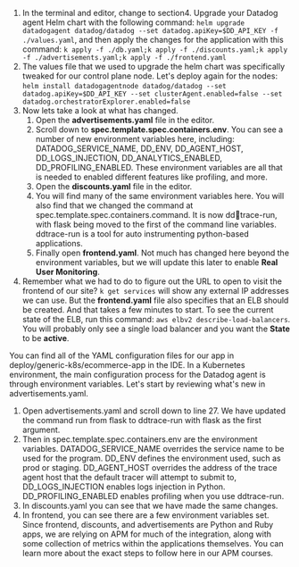 1.  In the terminal and editor, change to section4. Upgrade your Datadog agent Helm chart with the following command: `helm upgrade datadogagent datadog/datadog --set datadog.apiKey=$DD_API_KEY -f ./values.yaml`, and then apply the changes for the application with this command: `k apply -f ./db.yaml;k apply -f ./discounts.yaml;k apply -f ./advertisements.yaml;k apply -f ./frontend.yaml`
2.  The values file that we used to upgrade the helm chart was specifically tweaked for our control plane node. Let's deploy again for the nodes: `helm install datadogagentnode datadog/datadog --set datadog.apiKey=$DD_API_KEY --set clusterAgent.enabled=false --set datadog.orchestratorExplorer.enabled=false`
3.  Now lets take a look at what has changed. 
    1.  Open the **advertisements.yaml** file in the editor.
    2.  Scroll down to **spec.template.spec.containers.env**. You can see a number of new environment variables here, including: DATADOG_SERVICE_NAME, DD_ENV, DD_AGENT_HOST, DD_LOGS_INJECTION, DD_ANALYTICS_ENABLED, DD_PROFILING_ENABLED. These environment variables are all that is needed to enabled different features like profiling, and more. 
    3.  Open the **discounts.yaml** file in the editor. 
    4.  You will find many of the same environment variables here. You will also find that we changed the command at spec.template.spec.containers.command. It is now ddtrace-run, with flask being moved to the first of the command line variables. ddtrace-run is a tool for auto instrumenting python-based applications. 
    5.  Finally open **frontend.yaml**. Not much has changed here beyond the environment variables, but we will update this later to enable **Real User Monitoring**.
4.  Remember what we had to do to figure out the URL to open to visit the frontend of our site? `k get services` will show any external IP addresses we can use. But the **frontend.yaml** file also specifies that an ELB should be created. And that takes a few minutes to start. To see the current state of the ELB, run this command: `aws elbv2 describe-load-balancers`. You will probably only see a single load balancer and you want the **State** to be **active**.



You can find all of the YAML configuration files for our app in deploy/generic-k8s/ecommerce-app in the IDE. In a Kubernetes environment, the main configuration process for the Datadog agent is through environment variables. Let's start by reviewing what's new in advertisements.yaml. 
1.  Open advertisements.yaml and scroll down to line 27. We have updated the command run from flask to ddtrace-run with flask as the first argument. 
2.  Then in spec.template.spec.containers.env are the environment variables. DATADOG_SERVICE_NAME overrides the service name to be used for the program. DD_ENV defines the environment used, such as prod or staging. DD_AGENT_HOST overrides the address of the trace agent host that the default tracer will attempt to submit to, DD_LOGS_INJECTION enables logs injection in Python. DD_PROFILING_ENABLED enables profiling when you use ddtrace-run. 
3.  In discounts.yaml you can see that we have made the same changes.
4.  In frontend, you can see there are a few environment variables set. Since frontend, discounts, and advertisements are Python and Ruby apps, we are relying on APM for much of the integration, along with some collection of metrics within the applications themselves. You can learn more about the exact steps to follow here in our APM courses. 

